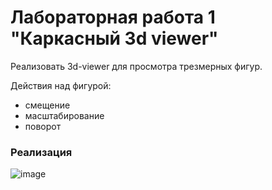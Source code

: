 # Лабораторная работа 1 "Каркасный 3d viewer"

Реализовать 3d-viewer для просмотра трезмерных фигур.

Действия над фигурой:
- смещение
- масштабирование
- поворот
 
### Реализация

![image](https://github.com/Mansurow/bmstu_OOP/blob/master/lab_01/screen.png)

